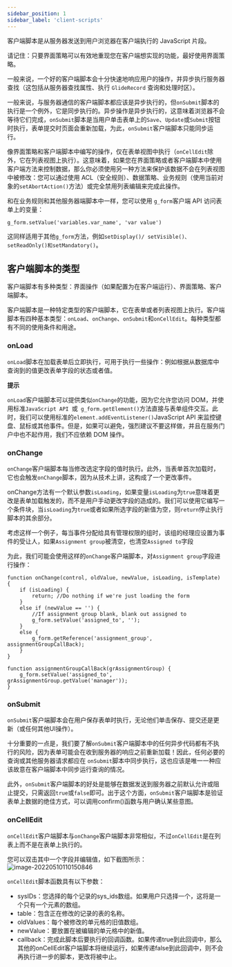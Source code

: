 ```yaml
---
sidebar_position: 1
sidebar_label: 'client-scripts'
---
```

客户端脚本是从服务器发送到用户浏览器在客户端执行的 JavaScript 片段。

请记住：只要界面策略可以有效地重现您在客户端想实现的功能，最好使用界面策略。

一般来说，一个好的客户端脚本会十分快速地响应用户的操作，并异步执行服务器查找（这包括从服务器查找属性、执行 `GlideRecord` 查询和处理时区）。

一般来说，与服务器通信的客户端脚本都应该是异步执行的，但`onSubmit`脚本的执行是一个例外，它是同步执行的。异步操作是异步执行的，这意味着浏览器不会等待它们完成，`onSubmit`脚本是当用户单击表单上的`Save`、`Update`或`Submit`按钮时执行，表单提交时页面会重新加载，为此，`onSubmit`客户端脚本只能同步运行。

像界面策略和客户端脚本中编写的操作，仅在表单视图中执行（`onCellEdit`除外，它在列表视图上执行）。这意味着，如果您在界面策略或者客户端脚本中使用客户端方法来控制数据，那么你必须使用另一种方法来保护该数据不会在列表视图中被修改：您可以通过使用 ACL（安全规则）、数据策略、业务规则（使用当前对象的`setAbortAction()`方法）或完全禁用列表编辑来完成此操作。

和在业务规则和其他服务器端脚本中一样，您可以使用 `g_form`客户端 API 访问表单上的变量：
```
g_form.setValue('variables.var_name', 'var value')
```
这同样适用于其他`g_form`方法，例如`setDisplay()/ setVisible()、setReadOnly()和setMandatory()`。

## 客户端脚本的类型
客户端脚本有多种类型：界面操作（如果配置为在客户端运行）、界面策略、客户端脚本。

客户端脚本是一种特定类型的客户端脚本，它在表单或者列表视图上执行。客户端脚本有四种基本类型：`onLoad`、`onChange`、`onSubmit`和`onCellEdit`。每种类型都有不同的使用条件和用途。
### onLoad
`onLoad`脚本在加载表单后立即执行，可用于执行一些操作：例如根据从数据库中查询到的值更改表单字段的状态或者值。

**提示**

`onLoad`客户端脚本可以提供类似`onChange`的功能，因为它允许您访问 DOM，并使用标准`JavaScript API `或` g_form.getElement()`方法直接与表单组件交互。此时，我们可以使用标准的`element.addEventListener()`JavaScript API 来监控键盘、鼠标或其他事件。但是，如果可以避免，强烈建议不要这样做，并且在服务门户中也不起作用，我们不应依赖 DOM 操作。

### onChange
`onChange`客户端脚本每当修改选定字段的值时执行。此外，当表单首次加载时，它也会触发`onChange`脚本，因为从技术上讲，这构成了一个更改事件。

onChange方法有一个默认参数`isLoading`，如果变量`isLoading`为`true`意味着更改是表单加载触发的，而不是用户手动更改字段的造成的。我们可以使用它编写一个条件块，当`isLoading`为`true`或者如果所选字段的新值为空，则`return`停止执行脚本的其余部分。

考虑这样一个例子，每当事件分配给具有管理权限的组时，该组的经理应设置为事件的受让人，如果`Assignment group`被清空，也清空`Assigned to`字段

为此，我们可能会使用这样的`onChange`客户端脚本，对`Assignment group`字段进行操作：

```
function onChange(control, oldValue, newValue, isLoading, isTemplate) {
    if (isLoading) {
        return; //Do nothing if we're just loading the form
    } 
    else if (newValue == '') {
        //If assignment group blank, blank out assigned to
        g_form.setValue('assigned_to', '');
    }
    else {
        g_form.getReference('assignment_group', assignmentGroupCallBack);
    }
}

function assignmentGroupCallBack(grAssignmentGroup) {
    g_form.setValue('assigned_to', grAssignmentGroup.getValue('manager'));
}
```


### onSubmit
`onSubmit`客户端脚本会在用户保存表单时执行，无论他们单击保存、提交还是更新（或任何其他UI操作）。

十分重要的一点是，我们要了解`onSubmit`客户端脚本中的任何异步代码都有不执行的风险，因为表单可能会在收到服务器的响应之前重新加载！因此，任何必要的查询或其他服务器请求都应在 `onSubmit`脚本中同步执行，这也应该是唯一一种应该故意在客户端脚本中同步运行查询的情况。

此外，`onSubmit`客户端脚本的好处是能够在数据发送到服务器之前默认允许或阻止提交，只需返回`true`或`false`即可。出于这个方面，`onSubmit`客户端脚本是验证表单上数据的绝佳方式，可以调用confirm()函数与用户确认某些意图。

### onCellEdit
`onCellEdit`客户端脚本与`onChange`客户端脚本非常相似，不过`onCellEdit`是在列表上而不是在表单上执行的。

您可以双击其中一个字段并编辑值，如下截图所示：
![image-20220510110150846](/img/client-side-scripting/onCellEdit.jpg)

`onCellEdit`脚本函数具有以下参数：
- sysIDs：您选择的每个记录的sys_ids数组。如果用户只选择一个，这将是一个只有一个元素的数组。
- table：包含正在修改的记录的表的名称。
- oldValues：每个被修改的单元格的旧值数组。
- newValue：要放置在被编辑的单元格中的新值。
- callback：完成此脚本后要执行的回调函数。如果传递true到此回调中，那么其他的onCellEdit客户端脚本将继续运行，如果传递false到此回调中，则不会再执行进一步的脚本，更改将被中止。